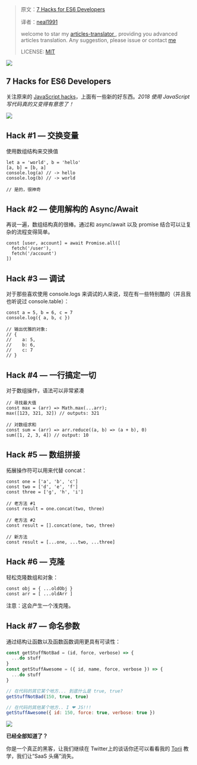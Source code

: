 > 原文：[7 Hacks for ES6 Developers](https://medium.com/dailyjs/7-hacks-for-es6-developers-4e24ff425d0b)
>
> 译者：[neal1991](https://github.com/neal1991)
>
> welcome to star my [articles-translator ](https://github.com/neal1991), providing you advanced articles translation. Any suggestion, please issue or contact [me](mailto:bing@stu.ecnu.edu.cn)
>
> LICENSE: [MIT](https://opensource.org/licenses/MIT)


![](https://cdn-images-1.medium.com/max/9900/1*xmqGcZXL4t7mJoG1SBvErA.jpeg)

## 7 Hacks for ES6 Developers

关注原来的 [JavaScript hacks](https://hackernoon.com/javascript-hacks-for-hipsters-624d50c76e8e)，上面有一些新的好东西。*2018 使用 JavaScript 写代码真的又变得有意思了！*

![](https://cdn-images-1.medium.com/max/2000/1*4877k4Hq9dPdtmvg9hnGFA.jpeg)

## Hack #1 — 交换变量

使用数组结构来交换值

    let a = 'world', b = 'hello'
    [a, b] = [b, a]
    console.log(a) // -> hello
    console.log(b) // -> world
    
    // 是的，很神奇

## Hack #2 — 使用解构的 Async/Await

再说一遍，数组结构真的很棒。通过和 async/await 以及 promise 结合可以让复杂的流程变得简单。

    const [user, account] = await Promise.all([
      fetch('/user'),
      fetch('/account')
    ])

## Hack #3 — 调试

对于那些喜欢使用 console.logs 来调试的人来说，现在有一些特别酷的（并且我也听说过 console.table）：

    const a = 5, b = 6, c = 7
    console.log({ a, b, c })
    
    // 输出优雅的对象:
    // {
    //    a: 5,
    //    b: 6,
    //    c: 7
    // }

## Hack #4 — 一行搞定一切

对于数组操作，语法可以非常紧凑

    // 寻找最大值
    const max = (arr) => Math.max(...arr);
    max([123, 321, 32]) // outputs: 321
    
    // 对数组求和
    const sum = (arr) => arr.reduce((a, b) => (a + b), 0)
    sum([1, 2, 3, 4]) // output: 10

## Hack #5 — 数组拼接

拓展操作符可以用来代替 concat：

    const one = ['a', 'b', 'c']
    const two = ['d', 'e', 'f']
    const three = ['g', 'h', 'i']
    
    // 老方法 #1
    const result = one.concat(two, three)
    
    // 老方法 #2
    const result = [].concat(one, two, three)
    
    // 新方法
    const result = [...one, ...two, ...three]

## Hack #6 — 克隆

轻松克隆数组和对象：

    const obj = { ...oldObj }
    const arr = [ ...oldArr ]

注意：这会产生一个浅克隆。

## Hack #7 — 命名参数

通过结构让函数以及函数函数调用更具有可读性：

```javascript
const getStuffNotBad = (id, force, verbose) => {
  ...do stuff
}
const getStuffAwesome = ({ id, name, force, verbose }) => {
  ...do stuff
}

// 在代码的其它某个地方... 到底什么是 true, true?
getStuffNotBad(150, true, true)

// 在代码的其他某个地方.. I ❤ JS!!!
getStuffAwesome({ id: 150, force: true, verbose: true })
```

![](https://cdn-images-1.medium.com/max/2048/1*ZrJKJqBsksWd-8uKM9OvgA.png)

**已经全部知道了？**

你是一个真正的黑客，让我们继续在 Twitter上的谈话你还可以看看我的 [Torii](https://toriihq.com) 教学，我们让“SaaS 头痛”消失。
